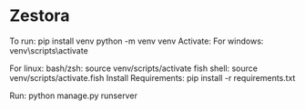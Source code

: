 # Zestora
To run:
pip install venv
python -m venv venv
Activate:
For windows:
venv\scripts\activate

For linux:
bash/zsh:
source venv/scripts/activate
fish shell:
source venv/scripts/activate.fish
Install Requirements:
pip install -r requirements.txt

Run:
python manage.py runserver